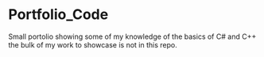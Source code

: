 # Portfolio_Code
Small portolio showing some of my knowledge of the basics of C# and C++ the bulk of my work to showcase is not in this repo.
